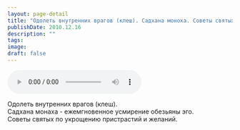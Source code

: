 ```yaml
---
layout: page-detail
title: "Одолеть внутренних врагов (клеш). Садхана моноха. Советы святых"
publishDate: 2010.12.16
description: ""
tags:
image:
draft: false
---
```


<audio title="2010.12.16 - Одолеть внутренних врагов (клеш). Садхана моноха. Советы святых.mp3" src="/upload/iblock/8dd/8dd2f1d1a14194cef6e49306f861c97e.mp3" controls=""></audio>

 Одолеть внутренних врагов (клеш).<br> Садхана монаха - ежемгновенное усмирение обезьяны эго.<br> Советы святых по укрощению пристрастий и желаний.<br> 

  
